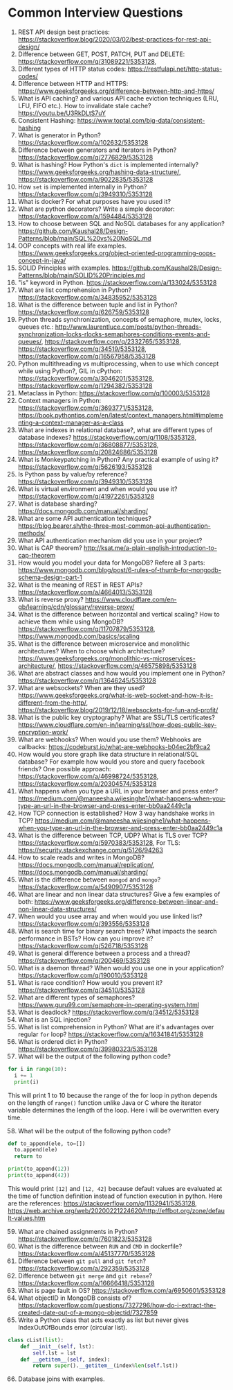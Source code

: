 # Common Interview Questions

1. REST API design best practices: https://stackoverflow.blog/2020/03/02/best-practices-for-rest-api-design/
2. Difference between GET, POST, PATCH, PUT and DELETE: https://stackoverflow.com/q/31089221/5353128, 
3. Different types of HTTP status codes: https://restfulapi.net/http-status-codes/
4. Difference between HTTP and HTTPS: https://www.geeksforgeeks.org/difference-between-http-and-https/
5. What is API caching? and various API cache eviction techniques (LRU, LFU, FIFO etc.). How to invalidate stale cache? https://youtu.be/U3RkDLtS7uY
6. Consistent Hashing: https://www.toptal.com/big-data/consistent-hashing
7. What is generator in Python?  https://stackoverflow.com/a/102632/5353128
8. Difference between generators and iterators in Python? https://stackoverflow.com/q/2776829/5353128
9. What is hashing? How Python's `dict` is implemented internally? https://www.geeksforgeeks.org/hashing-data-structure/, https://stackoverflow.com/a/9022835/5353128
10. How `set` is implemented internally in Python? https://stackoverflow.com/q/3949310/5353128
11. What is docker? For what purposes have you used it?
12. What are python decorators? Write a simple decorator: https://stackoverflow.com/a/1594484/5353128
13. How to choose between SQL and NoSQL databases for any application? https://github.com/Kaushal28/Design-Patterns/blob/main/SQL%20vs%20NoSQL.md
14. OOP concepts with real life examples. https://www.geeksforgeeks.org/object-oriented-programming-oops-concept-in-java/
15. SOLID Principles with examples. https://github.com/Kaushal28/Design-Patterns/blob/main/SOLID%20Principles.md
16. "is" keyword in Python. https://stackoverflow.com/a/133024/5353128
17. What are list comprehension in Python? https://stackoverflow.com/a/34835952/5353128
18. What is the difference between tuple and list in Python? https://stackoverflow.com/q/626759/5353128
19. Python threads synchronization, concepts of semaphore, mutex, locks, queues etc.: http://www.laurentluce.com/posts/python-threads-synchronization-locks-rlocks-semaphores-conditions-events-and-queues/, https://stackoverflow.com/q/2332765/5353128, https://stackoverflow.com/q/34519/5353128, https://stackoverflow.com/q/16567958/5353128
20. Python multithreading vs multiprocessing, when to use which concept while using Python?, GIL in cPython: https://stackoverflow.com/a/3046201/5353128, https://stackoverflow.com/q/1294382/5353128
21. Metaclass in Python: https://stackoverflow.com/q/100003/5353128
22. Context managers in Python: https://stackoverflow.com/q/3693771/5353128, https://book.pythontips.com/en/latest/context_managers.html#implementing-a-context-manager-as-a-class
23. What are indexes in relational database?, what are different types of database indexes? https://stackoverflow.com/q/1108/5353128, https://stackoverflow.com/q/36808877/5353128, https://stackoverflow.com/q/20824686/5353128
24. What is Monkeypatching in Python? Any practical example of using it?  https://stackoverflow.com/q/5626193/5353128
25. Is Python pass by value/by reference? https://stackoverflow.com/q/3949310/5353128
26. What is virtual environment and when would you use it? https://stackoverflow.com/q/41972261/5353128
27. What is database sharding? https://docs.mongodb.com/manual/sharding/
28. What are some API authentication techniques? https://blog.bearer.sh/the-three-most-common-api-authentication-methods/
29. What API authentication mechanism did you use in your project?
30. What is CAP theorem? http://ksat.me/a-plain-english-introduction-to-cap-theorem
31. How would you model your data for MongoDB? Refere all 3 parts: https://www.mongodb.com/blog/post/6-rules-of-thumb-for-mongodb-schema-design-part-1
32. What is the meaning of REST in REST APIs? https://stackoverflow.com/a/4664013/5353128
33. What is reverse proxy? https://www.cloudflare.com/en-gb/learning/cdn/glossary/reverse-proxy/
34. What is the difference between horizontal and vertical scaling? How to achieve them while using MongoDB? https://stackoverflow.com/q/11707879/5353128, https://www.mongodb.com/basics/scaling
35. What is the difference between microservice and monolithic architectures? When to choose which architecture? https://www.geeksforgeeks.org/monolithic-vs-microservices-architecture/, https://stackoverflow.com/q/46575898/5353128
36. What are abstract classes and how would you implement one in Python? https://stackoverflow.com/q/13646245/5353128
37. What are websockets? When are they used? https://www.geeksforgeeks.org/what-is-web-socket-and-how-it-is-different-from-the-http/, https://stackoverflow.blog/2019/12/18/websockets-for-fun-and-profit/
38. What is the public key cryptography? What are SSL/TLS certificates? https://www.cloudflare.com/en-in/learning/ssl/how-does-public-key-encryption-work/
39. What are webhooks? When would you use them? Webhooks are callbacks: https://codeburst.io/what-are-webhooks-b04ec2bf9ca2
40. How would you store graph like data structure in relational/SQL database? For example how would you store and query facebook friends? One possible approach: https://stackoverflow.com/a/46998724/5353128, https://stackoverflow.com/a/20304574/5353128
41. What happens when you type a URL in your browser and press enter? https://medium.com/@maneesha.wijesinghe1/what-happens-when-you-type-an-url-in-the-browser-and-press-enter-bb0aa2449c1a
42. How TCP connection is established? How 3 way handshake works in TCP? https://medium.com/@maneesha.wijesinghe1/what-happens-when-you-type-an-url-in-the-browser-and-press-enter-bb0aa2449c1a
43. What is the difference between TCP, UDP? What is TLS over TCP? https://stackoverflow.com/q/5970383/5353128, For TLS: https://security.stackexchange.com/q/5126/94263
44. How to scale reads and writes in MongoDB? https://docs.mongodb.com/manual/replication/, https://docs.mongodb.com/manual/sharding/
45. What is the difference between `mongod` and `mongo`? https://stackoverflow.com/a/5490907/5353128
46. What are linear and non linear data structures? Give a few examples of both: https://www.geeksforgeeks.org/difference-between-linear-and-non-linear-data-structures/
47. When would you usee array and when would you use linked list? https://stackoverflow.com/q/393556/5353128
48. What is search time for binary search trees? What impacts the search performance in BSTs? How can you improve it? https://stackoverflow.com/q/526718/5353128
49. What is general difference between a process and a thread? https://stackoverflow.com/q/200469/5353128
50. What is a daemon thread? When would you use one in your application? https://stackoverflow.com/q/190010/5353128
51. What is race condition? How would you prevent it? https://stackoverflow.com/q/34510/5353128
52. What are different types of semaphores? https://www.guru99.com/semaphore-in-operating-system.html
53. What is deadlock? https://stackoverflow.com/q/34512/5353128
54. What is an SQL injection? 
55. What is list comprehension in Python? What are it's advantages over regular `for` loop? https://stackoverflow.com/a/16341841/5353128
56. What is ordered dict in Python? https://stackoverflow.com/q/39980323/5353128
57. What will be the output of the following python code?
```python
for i in range(10):
  i += 1
  print(i)
```
This will print 1 to 10 because the range of the for loop in python depends on the length of `range()` function unlike Java or C where the iterator variable determines the length of the loop. Here i will be overwritten every time.

58. What will be the output of the following python code?
```python
def to_append(ele, to=[])
  to.append(ele)
  return to

print(to_append(12))
print(to_append(42))
```

This would print `[12]` and `[12, 42]` because default values are evaluated at the time of function definition instead of function execution in python. Here are the references: https://stackoverflow.com/q/1132941/5353128, https://web.archive.org/web/20200221224620/http://effbot.org/zone/default-values.htm

59. What are chained assignments in Python? https://stackoverflow.com/q/7601823/5353128
60. What is the difference between `RUN` and `CMD` in dockerfile?  https://stackoverflow.com/a/45137770/5353128
61. Difference between `git pull` and `git fetch`?  https://stackoverflow.com/a/292359/5353128
62. Difference between `git merge` and `git rebase`? https://stackoverflow.com/a/16666418/5353128
63. What is page fault in OS? https://stackoverflow.com/a/6950601/5353128
64. What objectID in MongoDB consists of? https://stackoverflow.com/questions/7327296/how-do-i-extract-the-created-date-out-of-a-mongo-objectid/7327859
65. Write a Python class that acts exactly as list but never gives IndexOutOfBounds error (circular list).

```python
class cList(list):
    def __init__(self, lst):
        self.lst = lst
    def __getitem__(self, index):
        return super().__getitem__(index%len(self.lst))
```

66. Database joins with examples.
